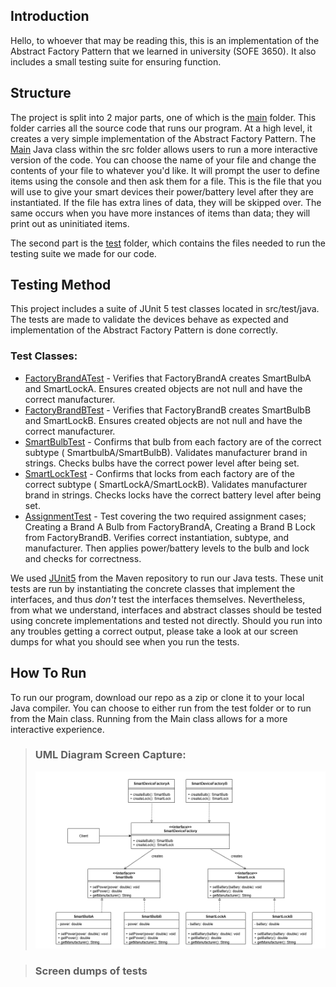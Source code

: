 ## Introduction

Hello, to whoever that may be reading this, this is an implementation of the Abstract Factory Pattern that we learned in
university (SOFE 3650). It also includes a small testing suite for ensuring function.

## Structure

The project is split into 2 major parts, one of which is the [main](src/main) folder. This folder carries all the source
code that runs our program. At a high level, it creates a very simple implementation of the Abstract Factory Pattern.
The [Main](src/main/java/Main.java) Java class within the src folder allows users to run a more interactive version of
the code. You can choose the name of your file and change the contents of your file to whatever you'd like. It will
prompt the user to define items using the console and then ask them for a file. This is the file that you will
use to give your smart devices their power/battery level after they are instantiated. If the file has extra lines of
data, they will be skipped over. The same occurs when you have more instances of items than data; they will print out as
uninitiated items.

The second part is the [test](src/test) folder, which contains the files needed to run the testing suite we made for our
code.

## Testing Method

This project includes a suite of JUnit 5 test classes located in src/test/java. The tests are made to validate the
devices behave as expected and implementation of the Abstract Factory Pattern is done correctly.

### Test Classes:

- [FactoryBrandATest](src/test/java/FactoryBrandATest.java) - Verifies that FactoryBrandA creates SmartBulbA and
  SmartLockA. Ensures created objects are not null and have the correct manufacturer.
- [FactoryBrandBTest](src/test/java/FactoryBrandBTest.java) - Verifies that FactoryBrandB creates SmartBulbB and
  SmartLockB. Ensures created objects are not null and have the correct manufacturer.
- [SmartBulbTest](src/test/java/SmartBulbTest.java) - Confirms that bulb from each factory are of the correct subtype (
  SmartbulbA/SmartBulbB). Validates manufacturer brand in strings. Checks bulbs have the correct power level after being
  set.
- [SmartLockTest](src/test/java/SmartLockTest.java) - Confirms that locks from each factory are of the correct subtype (
  SmartLockA/SmartLockB). Validates manufacturer brand in strings. Checks locks have the correct battery level after
  being set.
- [AssignmentTest](src/test/java/AssignmentTest.java) - Test covering the two required assignment cases; Creating a
  Brand A Bulb from FactoryBrandA, Creating a Brand B Lock from FactoryBrandB. Verifies correct instantiation, subtype,
  and manufacturer. Then applies power/battery levels to the bulb and lock and checks for correctness.

We used [JUnit5](https://docs.junit.org/current/user-guide/) from the Maven repository to run our Java tests. These unit
tests are run by instantiating the concrete classes that implement the interfaces, and thus _don't_ test the interfaces
themselves. Nevertheless, from what we understand, interfaces and abstract classes should be tested using concrete
implementations and tested not directly. Should you run into any troubles getting a correct output, please take a look
at our screen dumps for what you should see when you run the tests.

## How To Run

To run our program, download our repo as a zip or clone it to your local Java compiler. You can choose to either run
from the test folder or to run from the Main class. Running from the Main class allows for a more interactive
experience.

> ### UML Diagram Screen Capture:
>
>![Alt text](screencaptures/AbstractFactory_UML.png?raw=true "Abstract Factory UML")

> ### Screen dumps of tests
>
> 
